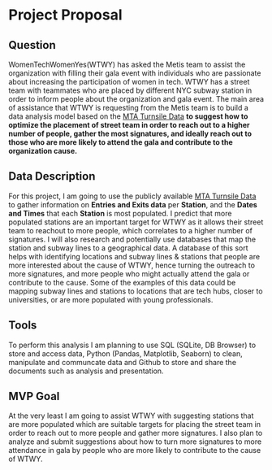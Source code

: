 # Project Proposal

## Question
WomenTechWomenYes(WTWY) has asked the Metis team to assist the organization with filling their gala event with individuals who are passionate about increasing the participation of women in tech. WTWY has a street team with teammates who are placed by different NYC subway station in order to inform people about the organization and gala event. 
The main area of assistance that WTWY is requesting from the Metis team is to build a data analysis model based on the [MTA Turnsile Data](http://web.mta.info/developers/turnstile.html) **to suggest how to optimize the placement of street team in order to reach out to a higher number of people, gather the most signatures, and ideally reach out to those who are more likely to attend the gala and contribute to the organization cause.**

## Data Description
For this project, I am going to use the publicly available [MTA Turnsile Data](http://web.mta.info/developers/turnstile.html) to gather information on **Entries and Exits data** per **Station**, and the **Dates and Times** that each **Station** is most populated. I predict that more populated stations are an important target for WTWY as it allows their street team to reachout to more people, which correlates to a higher number of signatures. 
I will also research and potentially use databases that map the station and subway lines to a geographical data. A database of this sort helps with identifying locations and subway lines & stations that people are more interested about the cause of WTWY, hence turning the outreach to more signatures, and more people who might actually attend the gala or contribute to the cause. Some of the examples of this data could be mapping subway lines and stations to locations that are tech hubs, closer to universities, or are more populated with young professionals.


## Tools
To perform this analysis I am planning to use SQL (SQLite, DB Browser) to store and access data, Python (Pandas, Matplotlib, Seaborn) to clean, manipulate and communcate data and Github to store and share the documents such as analysis and presentation.

## MVP Goal
At the very least I am going to assist WTWY with suggesting stations that are more populated which are suitable targets for placing the street team in order to reach out to more people and gather more signatures.
I also plan to analyze and submit suggestions about how to turn more signatures to more attendance in gala by people who are more likely to contribute to the cause of WTWY.
